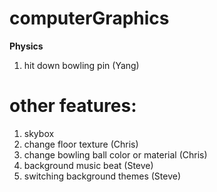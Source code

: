 # computerGraphics
**Physics**

1. hit down bowling pin (Yang)
# other features:
1. skybox
2. change floor texture (Chris)
3. change bowling ball color or material (Chris)
4. background music beat (Steve)
5. switching background themes (Steve)
